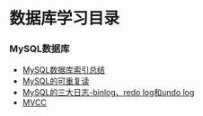 # 数据库学习目录

### MySQL数据库

* [MySQL数据库索引总结](mysql/数据库索引学习总结.md)
* [MySQL的可重复读](mysql/MySQL如何实现可重复读.md)
* [MySQL的三大日志-binlog、redo log和undo log](mysql/MySQL的三大日志.md)
* [MVCC](mysql/MVCC原理.md)
